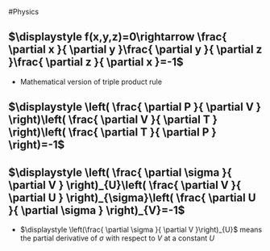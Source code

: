 #Physics 
## $\displaystyle f(x,y,z)=0\rightarrow \frac{ \partial x }{ \partial y }\frac{ \partial y }{ \partial z }\frac{ \partial z }{ \partial x }=-1$ 
* Mathematical version of triple product rule
## $\displaystyle \left( \frac{ \partial P }{ \partial V } \right)\left( \frac{ \partial V }{ \partial T } \right)\left( \frac{ \partial T }{ \partial P } \right)=-1$
## $\displaystyle \left( \frac{ \partial \sigma }{ \partial V } \right)_{U}\left( \frac{ \partial V }{ \partial U } \right)_{\sigma}\left( \frac{ \partial U }{ \partial \sigma } \right)_{V}=-1$
* $\displaystyle \left(\frac{ \partial \sigma }{ \partial V }\right)_{U}$ means the partial derivative of $\displaystyle \sigma$ with respect to $\displaystyle V$ at a constant $\displaystyle U$